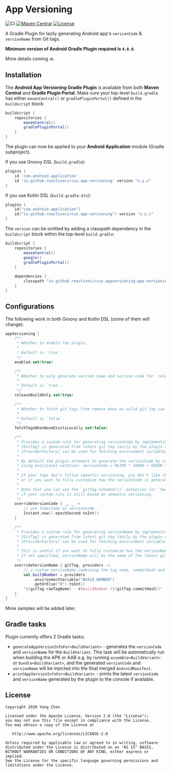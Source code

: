# App Versioning

![CI](https://github.com/ReactiveCircus/app-versioning/workflows/CI/badge.svg)
[![Maven Central](https://maven-badges.herokuapp.com/maven-central/io.github.reactivecircus.appversioning/app-versioning-gradle-plugin/badge.svg)](https://search.maven.org/search?q=g:io.github.reactivecircus.appversioning)
[![License](https://img.shields.io/badge/License-Apache%202.0-blue.svg)](https://opensource.org/licenses/Apache-2.0)

A Gradle Plugin for lazily generating Android app's `versionCode` & `versionName` from Git tags.

**Minimum version of Android Gradle Plugin required is `4.0.0`.**

More details coming :soon:

## Installation

The **Android App Versioning Gradle Plugin** is available from both **Maven Central** and **Gradle Plugin Portal**. Make sure your top-level `build.gradle` has either `mavenCentral()` or `gradlePluginPortal()` defined in the `buildscript` block:

```groovy
buildscript {
    repositories {
        mavenCentral()
        gradlePluginPortal()
    }
}
```

The plugin can now be applied to your **Android Application** module (Gradle subproject).

If you use Groovy DSL (`build.gradle`):

```groovy
plugins {
    id 'com.android.application'
    id 'io.github.reactivecircus.app-versioning' version "x.y.z"
}
```

If you use Kotlin DSL (`build.gradle.kts`):

```kotlin
plugins {
    id("com.android.application")
    id("io.github.reactivecircus.app-versioning") version "x.y.z"
}
```

The `version` can be omitted by adding a classpath dependency in the `buildscript` block within the top-level `build.gradle`:

```groovy
buildscript {
    repositories {
        mavenCentral()
        google()
        gradlePluginPortal()
    }

    dependencies {
        classpath "io.github.reactivecircus.appversioning:app-versioning-gradle-plugin:x.y.z"
    }
}
```

## Configurations

The following work in both Groovy and Kotlin DSL (some of them will change):

```kotlin
appVersioning {
    /**
     * Whether to enable the plugin.
     *
     * Default is `true`.
     */
    enabled.set(true)

    /**
     * Whether to only generate version name and version code for `release` builds.
     *
     * Default is `true`.
     */
    releaseBuildOnly.set(true)

    /**
     * Whether to fetch git tags from remote when no valid git tag can be found locally.
     *
     * Default is `false`.
     */
    fetchTagsWhenNoneExistsLocally.set(false)

    /**
     * Provides a custom rule for generating versionCode by implementing a [GitTag], [ProviderFactory] -> Int lambda.
     * [GitTag] is generated from latest git tag lazily by the plugin during task execution.
     * [ProviderFactory] can be used for fetching environment variables, Gradle and system properties.
     *
     * By default the plugin attempts to generate the versionCode by converting a SemVer compliant tag to an integer
     * using positional notation: versionCode = MAJOR * 10000 + MINOR * 100 + PATCH
     *
     * If your tags don't follow semantic versioning, you don't like the default formula used to convert a SemVer tag to versionCode,
     * or if you want to fully customize how the versionCode is generated, you can implement this lambda to provide your own versionCode generation rule.
     *
     * Note that you can use the `gitTag.toSemVer()` extension (or `SemVer.fromGitTag(gitTag)` if you use groovy) to get a type-safe `SemVer` model
     * if your custom rule is still based on semantic versioning.
     */
    overrideVersionCode { _, _ ->
        // use timestamp as versionCode
        Instant.now().epochSecond.toInt()
    }

    /**
     * Provides a custom rule for generating versionName by implementing a [GitTag], [ProviderFactory] -> String lambda.
     * [GitTag] is generated from latest git tag lazily by the plugin during task execution.
     * [ProviderFactory] can be used for fetching environment variables, Gradle and system properties.
     *
     * This is useful if you want to fully customize how the versionName is generated.
     * If not specified, versionName will be the name of the latest git tag.
     */
    overrideVersionName { gitTag, providers ->
        // a custom versionName combining the tag name, commitHash and an environment variable
        val buildNumber = providers
            .environmentVariable("BUILD_NUMBER")
            .getOrElse("0").toInt()
        "${gitTag.rawTagName} - #$buildNumber (${gitTag.commitHash})"
    }
}
```

More samples will be added later.

## Gradle tasks

Plugin currently offers 2 Gradle tasks:

- `generateAppVersionInfoFor<BuildVariant>` - generates the `versionCode` and `versionName` for the `BuildVariant`. This task will be automatically run when building the APK or AAB e.g. by running `assemble<BuildVariant>` or `bundle<BuildVariant>`, and the generated `versionCode` and `versionName` will be injected into the final merged `AndroidManifest`.
- `printAppVersionInfoFor<BuildVariant>` - prints the latest `versionCode` and `versionName` generated by the plugin to the console if available.

## License

```
Copyright 2020 Yang Chen

Licensed under the Apache License, Version 2.0 (the "License");
you may not use this file except in compliance with the License.
You may obtain a copy of the License at

   http://www.apache.org/licenses/LICENSE-2.0

Unless required by applicable law or agreed to in writing, software
distributed under the License is distributed on an "AS IS" BASIS,
WITHOUT WARRANTIES OR CONDITIONS OF ANY KIND, either express or implied.
See the License for the specific language governing permissions and
limitations under the License.
```

